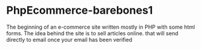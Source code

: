 # PhpEcommerce-barebones1
The beginning of an e-commerce site written mostly in PHP with some html forms. The idea behind the site is to sell articles online. that will send directly to email once your email has been verified
